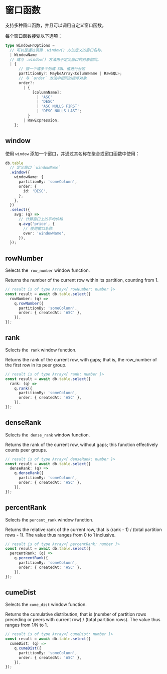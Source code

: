 # 窗口函数

支持多种窗口函数，并且可以调用自定义窗口函数。

每个窗口函数接受以下选项：

```ts
type WindowFnOptions =
  // 可以是通过调用 .window() 方法定义的窗口名称，
  | WindowName
  // 或与 .window() 方法用于定义窗口的对象相同。
  | {
      // 按一个或多个列或 SQL 值进行分区
      partitionBy?: MaybeArray<ColumnName | RawSQL>;
      // 与 `order` 方法中相同的排序对象
      order?:
        | {
            [columnName]:
              | 'ASC'
              | 'DESC'
              | 'ASC NULLS FIRST'
              | 'DESC NULLS LAST';
          }
        | RawExpression;
    };
```

## window

[//]: # 'has JSDoc'

使用 `window` 添加一个窗口，并通过其名称在聚合或窗口函数中使用：

```ts
db.table
  // 定义窗口 `windowName`
  .window({
    windowName: {
      partitionBy: 'someColumn',
      order: {
        id: 'DESC',
      },
    },
  })
  .select({
    avg: (q) =>
      // 计算窗口上的平均价格
      q.avg('price', {
        // 使用窗口名称
        over: 'windowName',
      }),
  });
```

## rowNumber

[//]: # 'has JSDoc'

Selects the` row_number` window function.

Returns the number of the current row within its partition, counting from 1.

```ts
// result is of type Array<{ rowNumber: number }>
const result = await db.table.select({
  rowNumber: (q) =>
    q.rowNumber({
      partitionBy: 'someColumn',
      order: { createdAt: 'ASC' },
    }),
});
```

## rank

[//]: # 'has JSDoc'

Selects the` rank` window function.

Returns the rank of the current row, with gaps; that is, the row_number of the first row in its peer group.

```ts
// result is of type Array<{ rank: number }>
const result = await db.table.select({
  rank: (q) =>
    q.rank({
      partitionBy: 'someColumn',
      order: { createdAt: 'ASC' },
    }),
});
```

## denseRank

[//]: # 'has JSDoc'

Selects the` dense_rank` window function.

Returns the rank of the current row, without gaps; this function effectively counts peer groups.

```ts
// result is of type Array<{ denseRank: number }>
const result = await db.table.select({
  denseRank: (q) =>
    q.denseRank({
      partitionBy: 'someColumn',
      order: { createdAt: 'ASC' },
    }),
});
```

## percentRank

[//]: # 'has JSDoc'

Selects the `percent_rank` window function.

Returns the relative rank of the current row, that is (rank - 1) / (total partition rows - 1). The value thus ranges from 0 to 1 inclusive.

```ts
// result is of type Array<{ percentRank: number }>
const result = await db.table.select({
  percentRank: (q) =>
    q.percentRank({
      partitionBy: 'someColumn',
      order: { createdAt: 'ASC' },
    }),
});
```

## cumeDist

[//]: # 'has JSDoc'

Selects the `cume_dist` window function.

Returns the cumulative distribution, that is (number of partition rows preceding or peers with current row) / (total partition rows). The value thus ranges from 1/N to 1.

```ts
// result is of type Array<{ cumeDist: number }>
const result = await db.table.select({
  cumeDist: (q) =>
    q.cumeDist({
      partitionBy: 'someColumn',
      order: { createdAt: 'ASC' },
    }),
});
```
